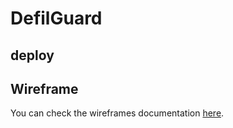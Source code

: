 # DefilGuard

## deploy

## Wireframe

You can check the wireframes documentation [here](./wireframes.md).


